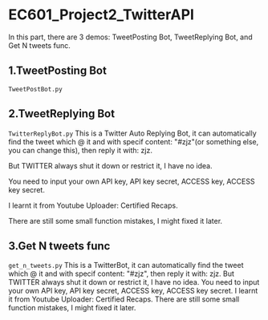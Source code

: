 # EC601_Project2_TwitterAPI
In this part, there are 3 demos: TweetPosting Bot, TweetReplying Bot, and Get N tweets func.
## 1.TweetPosting Bot
`TweetPostBot.py`
## 2.TweetReplying Bot
`TwitterReplyBot.py`
This is a Twitter Auto Replying Bot, it can automatically find the tweet which @ it and with specif content: "#zjz"(or something else, you can change this), then reply it with: zjz.

But TWITTER always shut it down or restrict it, I have no idea.

You need to input your own API key, API key secret, ACCESS key, ACCESS key secret.

I learnt it from Youtube Uploader: Certified Recaps.

There are still some small function mistakes, I might fixed it later.

## 3.Get N tweets func
`get_n_tweets.py`
This is a TwitterBot, it can automatically find the tweet which @ it and with specif content: "#zjz", then reply it with: zjz.
But TWITTER always shut it down or restrict it, I have no idea.
You need to input your own API key, API key secret, ACCESS key, ACCESS key secret.
I learnt it from Youtube Uploader: Certified Recaps.
There are still some small function mistakes, I might fixed it later.
